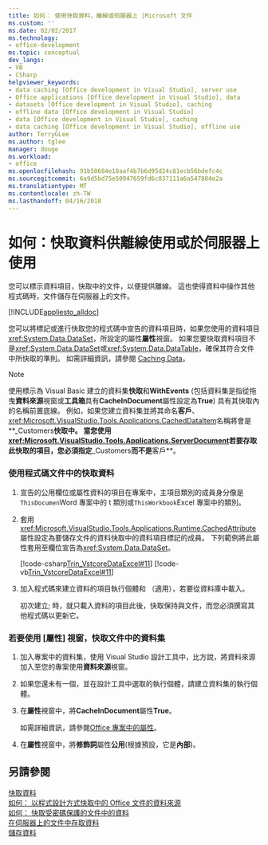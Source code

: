 ```yaml
---
title: 如何： 使用快取資料，離線或伺服器上 |Microsoft 文件
ms.custom: ''
ms.date: 02/02/2017
ms.technology:
- office-development
ms.topic: conceptual
dev_langs:
- VB
- CSharp
helpviewer_keywords:
- data caching [Office development in Visual Studio], server use
- Office applications [Office development in Visual Studio], data
- datasets [Office development in Visual Studio], caching
- offline data [Office development in Visual Studio]
- data [Office development in Visual Studio], caching
- data caching [Office development in Visual Studio], offline use
author: TerryGLee
ms.author: tglee
manager: douge
ms.workload:
- office
ms.openlocfilehash: 91b50684e18aaf4b7b6d95d24c81ecb56bdefc4c
ms.sourcegitcommit: 6a9d5bd75e50947659fd6c837111a6a547884e2a
ms.translationtype: MT
ms.contentlocale: zh-TW
ms.lasthandoff: 04/16/2018
---
```

# <a name="how-to-cache-data-for-use-offline-or-on-a-server"></a>如何：快取資料供離線使用或於伺服器上使用
  您可以標示資料項目，快取中的文件，以便提供離線。 這也使得資料中操作其他程式碼時，文件儲存在伺服器上的文件。  
  
 [!INCLUDE[appliesto_alldoc](../vsto/includes/appliesto-alldoc-md.md)]  
  
 您可以將標記或進行快取您的程式碼中宣告的資料項目時，如果您使用的資料項目<xref:System.Data.DataSet>，所設定的屬性**屬性**視窗。 如果您要快取資料項目不是<xref:System.Data.DataSet>或<xref:System.Data.DataTable>，確保其符合文件中所快取的準則。 如需詳細資訊，請參閱 [Caching Data](../vsto/caching-data.md)。  
  
> [!NOTE]  
>  使用標示為 Visual Basic 建立的資料集**快取**和**WithEvents** (包括資料集是指從拖曳**資料來源**視窗或**工具箱**具有**CacheInDocument**屬性設定為**True**) 具有其快取內的名稱前置底線。 例如，如果您建立資料集並將其命名**客戶**、<xref:Microsoft.VisualStudio.Tools.Applications.CachedDataItem>名稱將會是**_Customers**快取中。 當您使用<xref:Microsoft.VisualStudio.Tools.Applications.ServerDocument>若要存取此快取的項目，您必須指定**_Customers**而不是**客戶**。  
  
### <a name="to-cache-data-in-the-document-using-code"></a>使用程式碼文件中的快取資料  
  
1.  宣告的公用欄位或屬性資料的項目在專案中，主項目類別的成員身分像是`ThisDocumen`Word 專案中的 t 類別或`ThisWorkbook`Excel 專案中的類別。  
  
2.  套用<xref:Microsoft.VisualStudio.Tools.Applications.Runtime.CachedAttribute>屬性設定為要儲存文件的資料快取中的資料項目標記的成員。 下列範例將此屬性套用至欄位宣告為<xref:System.Data.DataSet>。  
  
     [!code-csharp[Trin_VstcoreDataExcel#11](../vsto/codesnippet/CSharp/Trin_VstcoreDataExcelCS/Sheet1.cs#11)]
     [!code-vb[Trin_VstcoreDataExcel#11](../vsto/codesnippet/VisualBasic/Trin_VstcoreDataExcelVB/Sheet1.vb#11)]  
  
3.  加入程式碼來建立資料的項目執行個體和 （適用），若要從資料庫中載入。  
  
     初次建立; 時，就只載入資料的項目此後，快取保持與文件，而您必須撰寫其他程式碼以更新它。  
  
### <a name="to-cache-a-dataset-in-the-document-by-using-the-properties-window"></a>若要使用 [屬性] 視窗，快取文件中的資料集  
  
1.  加入專案中的資料集，使用 Visual Studio 設計工具中，比方說，將資料來源加入至您的專案使用**資料來源**視窗。  
  
2.  如果您還未有一個，並在設計工具中選取的執行個體，請建立資料集的執行個體。  
  
3.  在**屬性**視窗中，將**CacheInDocument**屬性**True**。  
  
     如需詳細資訊，請參閱[Office 專案中的屬性](../vsto/properties-in-office-projects.md)。  
  
4.  在**屬性**視窗中，將**修飾詞**屬性**公用**(根據預設，它是**內部**)。  
  
## <a name="see-also"></a>另請參閱  
 [快取資料](../vsto/caching-data.md)   
 [如何： 以程式設計方式快取中的 Office 文件的資料來源](../vsto/how-to-programmatically-cache-a-data-source-in-an-office-document.md)   
 [如何： 快取受密碼保護的文件中的資料](../vsto/how-to-cache-data-in-a-password-protected-document.md)   
 [在伺服器上的文件中存取資料](../vsto/accessing-data-in-documents-on-the-server.md)   
 [儲存資料](/visualstudio/data-tools/saving-data)  
  
  
